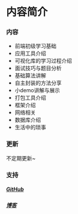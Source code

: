 # 内容简介
### 内容
- 前端初级学习基础
- 应用工具介绍
- 可视化库的学习过程介绍
- 面试技巧与题目分析
- 基础算法讲解
- 自主封装的方法分享
- 小demo讲解与展示
- 打包工具介绍
- 框架介绍
- 网络相关
- 数据库介绍
- 生活中的琐事

### 更新
不定期更新~

### 支持
##### [GitHub](https://github.com/TianQianTQ)

##### [博客](https://blog.csdn.net/t_tq_bnsg_bs_ll)